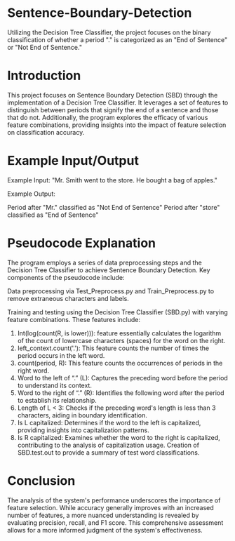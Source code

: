 # Sentence-Boundary-Detection
Utilizing the Decision Tree Classifier, the project focuses on the binary classification of whether a period "." is categorized as an "End of Sentence" or "Not End of Sentence." 

# Introduction

This project focuses on Sentence Boundary Detection (SBD) through the implementation of a Decision Tree Classifier. It leverages a set of features to distinguish between periods that signify the end of a sentence and those that do not. Additionally, the program explores the efficacy of various feature combinations, providing insights into the impact of feature selection on classification accuracy.

# Example Input/Output

Example Input:
"Mr. Smith went to the store. He bought a bag of apples."

Example Output:

Period after "Mr." classified as "Not End of Sentence"
Period after "store" classified as "End of Sentence"

# Pseudocode Explanation
The program employs a series of data preprocessing steps and the Decision Tree Classifier to achieve Sentence Boundary Detection. Key components of the pseudocode include:

Data preprocessing via Test_Preprocess.py and Train_Preprocess.py to remove extraneous characters and labels.

Training and testing using the Decision Tree Classifier (SBD.py) with varying feature combinations. These features include:
   1. Int(log(count(R, is lower))):
   feature essentially calculates the logarithm of the count of lowercase characters (spaces) for the word on the right.
   2. left_context.count('.'):
   This feature counts the number of times the period occurs in the left word.
   3. count(period, R):
   This feature counts the occurrences of periods in the right word.
   4. Word to the left of “.” (L):
   Captures the preceding word before the period to understand its context.
   5. Word to the right of “.” (R):
   Identifies the following word after the period to establish its relationship.
   6. Length of L < 3:
    Checks if the preceding word's length is less than 3 characters, aiding in boundary identification.
   7. Is L capitalized:
   Determines if the word to the left is capitalized, providing insights into capitalization patterns.
   8. Is R capitalized:
   Examines whether the word to the right is capitalized, contributing to the analysis of capitalization usage.
   Creation of SBD.test.out to provide a summary of test word classifications.

# Conclusion
The analysis of the system's performance underscores the importance of feature selection. While accuracy generally improves with an increased number of features, a more nuanced understanding is revealed by evaluating precision, recall, and F1 score. This comprehensive assessment allows for a more informed judgment of the system's effectiveness.







